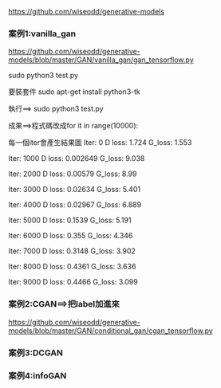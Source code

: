 https://github.com/wiseodd/generative-models


### 案例1:vanilla_gan

https://github.com/wiseodd/generative-models/blob/master/GAN/vanilla_gan/gan_tensorflow.py


sudo python3 test.py

要裝套件
sudo apt-get install python3-tk

執行==> sudo python3 test.py

成果==>程式碼改成for it in range(10000):

每一個iter會產生結果圖
Iter: 0
D loss: 1.724
G_loss: 1.553

Iter: 1000
D loss: 0.002649
G_loss: 9.038

Iter: 2000
D loss: 0.00579
G_loss: 8.99

Iter: 3000
D loss: 0.02634
G_loss: 5.401

Iter: 4000
D loss: 0.02967
G_loss: 6.889

Iter: 5000
D loss: 0.1539
G_loss: 5.191

Iter: 6000
D loss: 0.355
G_loss: 4.346

Iter: 7000
D loss: 0.3148
G_loss: 3.902

Iter: 8000
D loss: 0.4361
G_loss: 3.636

Iter: 9000
D loss: 0.4466
G_loss: 3.099



### 案例2:CGAN==>把label加進來

https://github.com/wiseodd/generative-models/blob/master/GAN/conditional_gan/cgan_tensorflow.py

### 案例3:DCGAN

### 案例4:infoGAN

